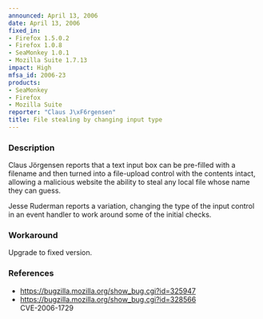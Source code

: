 ```yaml
---
announced: April 13, 2006
date: April 13, 2006
fixed_in:
- Firefox 1.5.0.2
- Firefox 1.0.8
- SeaMonkey 1.0.1
- Mozilla Suite 1.7.13
impact: High
mfsa_id: 2006-23
products:
- SeaMonkey
- Firefox
- Mozilla Suite
reporter: "Claus J\xF6rgensen"
title: File stealing by changing input type
---
```


<h3>Description</h3>

<p>Claus Jörgensen reports that a text input box can be pre-filled with
a filename and then turned into a file-upload control with the 
contents intact, allowing a malicious website the ability to
steal any local file whose name they can guess.</p>

<p>Jesse Ruderman reports a variation, changing the type of the input
control in an event handler to work around some of the initial
checks.</p>

<h3>Workaround</h3>

<p>Upgrade to fixed version.</p>

<h3>References</h3>

<ul>
<li><a href="https://bugzilla.mozilla.org/show_bug.cgi?id=325947">
https://bugzilla.mozilla.org/show_bug.cgi?id=325947</a></li>
<li><a href="https://bugzilla.mozilla.org/show_bug.cgi?id=328566">
https://bugzilla.mozilla.org/show_bug.cgi?id=328566</a><br/>
CVE-2006-1729</li>
</ul>



